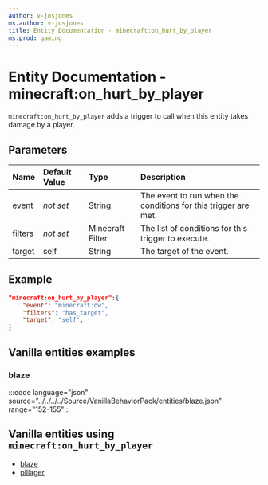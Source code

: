 ```yaml
---
author: v-josjones
ms.author: v-josjones
title: Entity Documentation - minecraft:on_hurt_by_player
ms.prod: gaming
---
```


# Entity Documentation - minecraft:on_hurt_by_player

`minecraft:on_hurt_by_player` adds a trigger to call when this entity takes damage by a player.

## Parameters

|Name |Default Value  |Type  |Description  |
|:----------|:----------|:----------|:----------|
|event|*not set* | String|  The event to run when the conditions for this trigger are met. |
|[filters](../FilterList.md)|*not set* | Minecraft Filter| The list of conditions for this trigger to execute. |
|target| self| String| The target of the event. |

## Example

```json
"minecraft:on_hurt_by_player":{
    "event": "minecraft:ow",
    "filters": "has_target",
    "target": "self",
}
```

## Vanilla entities examples

### blaze

:::code language="json" source="../../../../Source/VanillaBehaviorPack/entities/blaze.json" range="152-155":::

## Vanilla entities using `minecraft:on_hurt_by_player`

- [blaze](../../../../Source/VanillaBehaviorPack_Snippets/entities/blaze.md)
- [pillager](../../../../Source/VanillaBehaviorPack_Snippets/entities/pillager.md)
